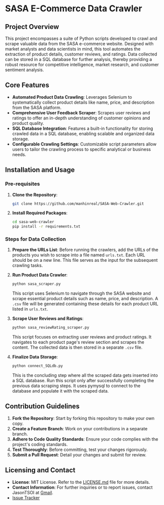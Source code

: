 # SASA E-Commerce Data Crawler

## Project Overview
This project encompasses a suite of Python scripts developed to crawl and scrape valuable data from the SASA e-commerce website. Designed with market analysts and data scientists in mind, this tool automates the extraction of product details, customer reviews, and ratings. Data collected can be stored in a SQL database for further analysis, thereby providing a robust resource for competitive intelligence, market research, and customer sentiment analysis.

## Core Features

- **Automated Product Data Crawling**: Leverages Selenium to systematically collect product details like name, price, and description from the SASA platform.
- **Comprehensive User Feedback Scraper**: Scrapes user reviews and ratings to offer an in-depth understanding of customer opinions and product quality.
- **SQL Database Integration**: Features a built-in functionality for storing crawled data in a SQL database, enabling scalable and organized data storage.
- **Configurable Crawling Settings**: Customizable script parameters allow users to tailor the crawling process to specific analytical or business needs.

## Installation and Usage

### Pre-requisites

1. **Clone the Repository**: 
   ```bash
   git clone https://github.com/manhinreal/SASA-Web-Crawler.git
   ```

2. **Install Required Packages**: 
   ```bash
   cd sasa-web-crawler
   pip install -r requirements.txt
   ```

### Steps for Data Collection

1. **Prepare the URLs List**: 
    Before running the crawlers, add the URLs of the products you wish to scrape into a file named `urls.txt`. Each URL should be on a new line. This file serves as the input for the subsequent crawling tasks.

2. **Run Product Data Crawler**: 
   ```bash
   python sasa_scraper.py
   ```
   This script uses Selenium to navigate through the SASA website and scrape essential product details such as name, price, and description. A `.csv` file will be generated containing these details for each product URL listed in `urls.txt`.

3. **Scrape User Reviews and Ratings**: 
   ```bash
   python sasa_reviewRating_scraper.py
   ```
   This script focuses on extracting user reviews and product ratings. It navigates to each product page's review section and scrapes the content. The collected data is then stored in a separate `.csv` file.

4. **Finalize Data Storage**: 
   ```bash
   python connect_SQLdb.py
   ```
   This is the concluding step where all the scraped data gets inserted into a SQL database. Run this script only after successfully completing the previous data scraping steps. It uses pymysql to connect to the database and populate it with the scraped data.

## Contribution Guidelines

1. **Fork the Repository**: Start by forking this repository to make your own copy.
2. **Create a Feature Branch**: Work on your contributions in a separate branch.
3. **Adhere to Code Quality Standards**: Ensure your code complies with the project's coding standards.
4. **Test Thoroughly**: Before committing, test your changes rigorously.
5. **Submit a Pull Request**: Detail your changes and submit for review.

## Licensing and Contact

- **License**: MIT License. Refer to the [LICENSE.md](LICENSE.md) file for more details.
- **Contact Information**: For further inquiries or to report issues, contact JasonTSOI at [Gmail](jasontsoi413@gmail.com).
- [Issue Tracker](https://github.com/manhinreal/SASA-Web-Crawler/issues)
